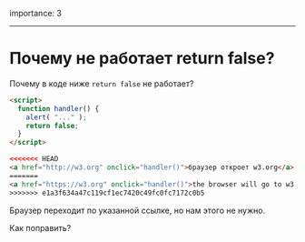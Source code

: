 importance: 3

---

# Почему не работает return false?

Почему в коде ниже `return false` не работает?

```html autorun run
<script>
  function handler() {
    alert( "..." );
    return false;
  }
</script>

<<<<<<< HEAD
<a href="http://w3.org" onclick="handler()">браузер откроет w3.org</a>
=======
<a href="https://w3.org" onclick="handler()">the browser will go to w3.org</a>
>>>>>>> e1a3f634a47c119cf1ec7420c49fc0fc7172c0b5
```

Браузер переходит по указанной ссылке, но нам этого не нужно.

Как поправить?
